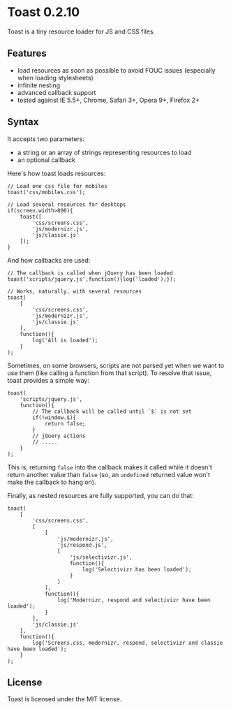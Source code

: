 Toast 0.2.10
============

Toast is a tiny resource loader for JS and CSS files.

Features
--------

- load resources as soon as possible to avoid FOUC issues (especially when loading stylesheets)
- infinite nesting
- advanced callback support
- tested against IE 5.5+, Chrome, Safari 3+, Opera 9+, Firefox 2+

Syntax
------

It accepts two parameters:

- a string or an array of strings representing resources to load
- an optional callback

Here's how toast loads resources:

    // Load one css file for mobiles
    toast('css/mobiles.css');

    // Load several resources for desktops
    if(screen.width>800){
        toast([
            'css/screens.css',
            'js/modernizr.js',
            'js/classie.js'
        ]);
    }

And how callbacks are used:

    // The callback is called when jQuery has been loaded
    toast('scripts/jquery.js',function(){log('loaded');});

    // Works, naturally, with several resources
    toast(
        [
            'css/screens.css',
            'js/modernizr.js',
            'js/classie.js'
        ],
        function(){
            log('All is loaded');
        }
    );

Sometimes, on some browsers, scripts are not parsed yet when we want to use them (like calling a function from that script). To resolve that issue, toast provides a simple way:

    toast(
        'scripts/jquery.js',
        function(){
            // The callback will be called until `$` is not set
            if(!window.$){
                return false;
            }
            // jQuery actions
            // .....
        }
    );

This is, returning `false` into the callback makes it called while it doesn't return another value than `false` (so, an `undefined` returned value won't make the callback to hang on).

Finally, as nested resources are fully supported, you can do that:

    toast(
        [
            'css/screens.css',
            [
                [
                    'js/modernizr.js',
                    'js/respond.js',
                    [
                        'js/selectivizr.js',
                        function(){
                            log('Selectivizr has been loaded');
                        }
                    ]
                ],
                function(){
                    log('Modernizr, respond and selectivizr have been loaded');
                }
            ],
            'js/classie.js'
        ],
        function(){
            log('Screens.css, modernizr, respond, selectivizr and classie have been loaded');
        }
    );

License
-------

Toast is licensed under the MIT license.
